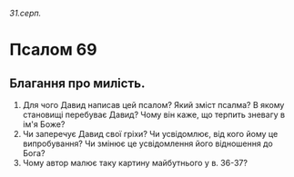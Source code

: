 
_31.серп._

# Псалом 69

## Благання про милість.
1. Для чого Давид написав цей псалом? Який зміст псалма? В якому становищі перебуває Давид? Чому він каже, що терпить зневагу в ім'я Боже?
2. Чи заперечує Давид свої гріхи? Чи усвідомлює, від кого йому це випробування? Чи змінює це усвідомлення його відношення до Бога?
3. Чому автор малює таку картину майбутнього у в. 36-37?

